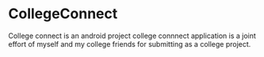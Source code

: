 # CollegeConnect
College connect is an android project
college connnect application is a joint effort of myself and my college friends for submitting as a college project.
